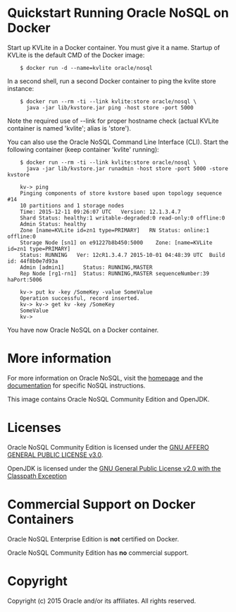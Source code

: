 # Quickstart Running Oracle NoSQL on Docker
Start up KVLite in a Docker container. You must give it a name. Startup of KVLite is the default CMD of the Docker image:

        $ docker run -d --name=kvlite oracle/nosql

In a second shell, run a second Docker container to ping the kvlite store instance:

        $ docker run --rm -ti --link kvlite:store oracle/nosql \
          java -jar lib/kvstore.jar ping -host store -port 5000

Note the required use of --link for proper hostname check (actual KVLite container is named 'kvlite'; alias is 'store').

You can also use the Oracle NoSQL Command Line Interface (CLI). Start the following container (keep container 'kvlite' running):

        $ docker run --rm -ti --link kvlite:store oracle/nosql \
          java -jar lib/kvstore.jar runadmin -host store -port 5000 -store kvstore

        kv-> ping 
        Pinging components of store kvstore based upon topology sequence #14
        10 partitions and 1 storage nodes
        Time: 2015-12-11 09:26:07 UTC   Version: 12.1.3.4.7
        Shard Status: healthy:1 writable-degraded:0 read-only:0 offline:0
        Admin Status: healthy
        Zone [name=KVLite id=zn1 type=PRIMARY]   RN Status: online:1 offline:0
        Storage Node [sn1] on e91227b8b450:5000    Zone: [name=KVLite id=zn1 type=PRIMARY]    
        Status: RUNNING   Ver: 12cR1.3.4.7 2015-10-01 04:48:39 UTC  Build id: 44f8b0e7d93a
        Admin [admin1]		Status: RUNNING,MASTER
        Rep Node [rg1-rn1]	Status: RUNNING,MASTER sequenceNumber:39 haPort:5006

        kv-> put kv -key /SomeKey -value SomeValue
        Operation successful, record inserted.
        kv-> kv-> get kv -key /SomeKey
        SomeValue
        kv->

You have now Oracle NoSQL on a Docker container.

# More information
For more information on Oracle NoSQL, visit the [homepage](http://www.oracle.com/technetwork/database/database-technologies/nosqldb/overview/index.html) and the [documentation](http://docs.oracle.com/cd/NOSQL/html/index.html) for specific NoSQL instructions.

This image contains Oracle NoSQL Community Edition and OpenJDK.

# Licenses
Oracle NoSQL Community Edition is licensed under the [GNU AFFERO GENERAL PUBLIC LICENSE v3.0](http://www.oracle.com/technetwork/database/database-technologies/nosqldb/documentation/nosql-db-agpl-license-1432845.txt).

OpenJDK is licensed under the [GNU General Public License v2.0 with the Classpath Exception](http://openjdk.java.net/legal/gplv2+ce.html)

# Commercial Support on Docker Containers
Oracle NoSQL Enterprise Edition is **not** certified on Docker.

Oracle NoSQL Community Edition has **no** commercial support.

# Copyright
Copyright (c) 2015 Oracle and/or its affiliates. All rights reserved.

